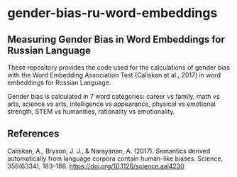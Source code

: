 # gender-bias-ru-word-embeddings
## Measuring Gender Bias in Word Embeddings for Russian Language
These repository provides the code used for the calculations of gender bias with the Word Embedding Association Test (Caliskan et al., 2017) in word embeddings for Russian Language.

Gender bias is calculated in 7 word categories: career vs family, math vs arts, science vs arts, intelligence vs appearance, physical vs emotional strength, STEM vs humanities, rationality vs emotionality.

## References
Caliskan, A., Bryson, J. J., & Narayanan, A. (2017). Semantics derived automatically from language corpora contain human-like biases. Science, 356(6334), 183–186. https://doi.org/10.1126/science.aal4230


